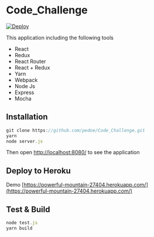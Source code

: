 # Code_Challenge

[![Deploy](https://www.herokucdn.com/deploy/button.svg)](https://heroku.com/deploy)

This application including the following tools

* React
* Redux
* React Router
* React + Redux
* Yarn 
* Webpack
* Node Js
* Express
* Mocha

## Installation

```javascript
git clone https://github.com/pedoe/Code_Challenge.git
yarn
node server.js
```
Then open [http://localhost:8080/](http://localhost:8080/) to see the application

## Deploy to Heroku

Demo [https://powerful-mountain-27404.herokuapp.com/](https://powerful-mountain-27404.herokuapp.com/)

## Test & Build

```javascript
node test.js
yarn build
```


